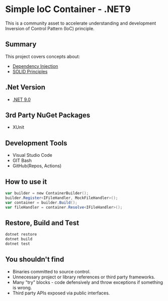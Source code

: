 # Simple IoC Container - .NET9 

This is a community asset to accelerate understanding and development Inversion of Control Pattern (IoC) principle.

## Summary

This project covers concepts about:  

- [Dependency Injection](http://en.wikipedia.org/wiki/Dependency_injection)
- [SOLID Principles](http://en.wikipedia.org/wiki/SOLID_%28object-oriented_design%29)

## .Net Version

- [.NET 9.0](https://dotnet.microsoft.com/en-us/download)

## 3rd Party NuGet Packages

- XUnit

## Development Tools

- Visual Studio Code
- GIT Bash
- GitHub(Repos, Actions)

## How to use it

```Powershell
var builder = new ContainerBuilder();
builder.Register<IFileHandler, MockFileHandler>();
var container = builder.Build();
var fileHandler = container.Resolve<IFileHandler>();
```

## Restore, Build and Test

```Powershell
dotnet restore
dotnet build
dotnet test

```

## You shouldn't find

- Binaries committed to source control.
- Unnecessary project or library references or third party frameworks.
- Many "try" blocks - code defensively and throw exceptions if something is wrong.
- Third party APIs exposed via public interfaces.
